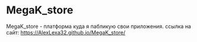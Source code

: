 # MegaK_store
MegaK_store - платформа куда я пабликую свои приложения.
ссылка на сайт: https://AlexLexa32.github.io/MegaK_store/
